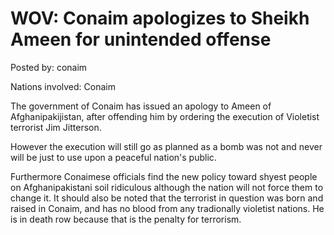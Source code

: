 # WOV: Conaim apologizes to Sheikh Ameen for unintended offense

Posted by: conaim

Nations involved: Conaim

The government of Conaim has issued an apology to Ameen of Afghanipakijistan, after offending him by ordering the execution of Violetist terrorist Jim Jitterson.

However the execution will still go as planned as a bomb was not and never will be just to use upon a peaceful nation's public.

Furthermore Conaimese officials find the new policy toward shyest people on Afghanipakistani soil ridiculous although the nation will not force them to change it.
It should also be noted that the terrorist in question was born and raised in Conaim, and has no blood from any tradionally violetist nations.
He is in death row because that is the penalty for terrorism.